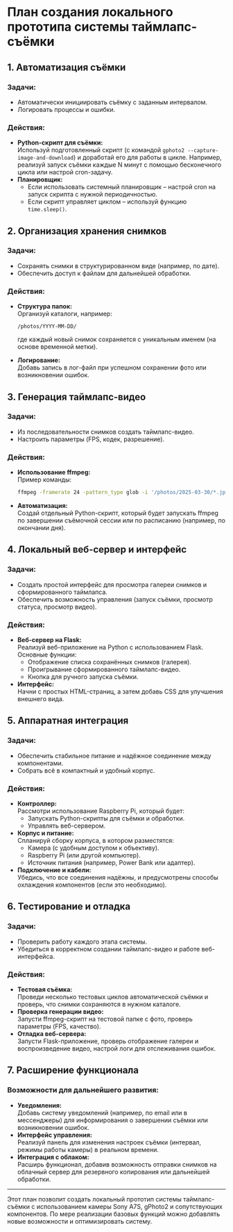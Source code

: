 # План создания локального прототипа системы таймлапс-съёмки

## 1. Автоматизация съёмки

### Задачи:

- Автоматически инициировать съёмку с заданным интервалом.
- Логировать процессы и ошибки.

### Действия:

- **Python-скрипт для съёмки:**  
  Используй подготовленный скрипт (с командой `gphoto2 --capture-image-and-download`) и доработай его для работы в цикле. Например, реализуй запуск съёмки каждые N минут с помощью бесконечного цикла или настрой cron-задачу.
- **Планировщик:**
  - Если использовать системный планировщик – настрой cron на запуск скрипта с нужной периодичностью.
  - Если скрипт управляет циклом – используй функцию `time.sleep()`.

## 2. Организация хранения снимков

### Задачи:

- Сохранять снимки в структурированном виде (например, по дате).
- Обеспечить доступ к файлам для дальнейшей обработки.

### Действия:

- **Структура папок:**  
  Организуй каталоги, например:

  ```
  /photos/YYYY-MM-DD/
  ```

  где каждый новый снимок сохраняется с уникальным именем (на основе временной метки).

- **Логирование:**  
  Добавь запись в лог-файл при успешном сохранении фото или возникновении ошибок.

## 3. Генерация таймлапс-видео

### Задачи:

- Из последовательности снимков создать таймлапс-видео.
- Настроить параметры (FPS, кодек, разрешение).

### Действия:

- **Использование ffmpeg:**  
  Пример команды:
  ```bash
  ffmpeg -framerate 24 -pattern_type glob -i '/photos/2025-03-30/*.jpg' -c:v libx264 -pix_fmt yuv420p timelapse.mp4
  ```
- **Автоматизация:**  
  Создай отдельный Python-скрипт, который будет запускать ffmpeg по завершении съёмочной сессии или по расписанию (например, по окончании дня).

## 4. Локальный веб-сервер и интерфейс

### Задачи:

- Создать простой интерфейс для просмотра галереи снимков и сформированного таймлапса.
- Обеспечить возможность управления (запуск съёмки, просмотр статуса, просмотр видео).

### Действия:

- **Веб-сервер на Flask:**  
  Реализуй веб-приложение на Python с использованием Flask. Основные функции:
  - Отображение списка сохранённых снимков (галерея).
  - Проигрывание сформированного таймлапс-видео.
  - Кнопка для ручного запуска съёмки.
- **Интерфейс:**  
  Начни с простых HTML-страниц, а затем добавь CSS для улучшения внешнего вида.

## 5. Аппаратная интеграция

### Задачи:

- Обеспечить стабильное питание и надёжное соединение между компонентами.
- Собрать всё в компактный и удобный корпус.

### Действия:

- **Контроллер:**  
  Рассмотри использование Raspberry Pi, который будет:
  - Запускать Python-скрипты для съёмки и обработки.
  - Управлять веб-сервером.
- **Корпус и питание:**  
  Спланируй сборку корпуса, в котором разместятся:
  - Камера (с удобным доступом к объективу).
  - Raspberry Pi (или другой компьютер).
  - Источник питания (например, Power Bank или адаптер).
- **Подключение и кабели:**  
  Убедись, что все соединения надёжны, и предусмотрены способы охлаждения компонентов (если это необходимо).

## 6. Тестирование и отладка

### Задачи:

- Проверить работу каждого этапа системы.
- Убедиться в корректном создании таймлапс-видео и работе веб-интерфейса.

### Действия:

- **Тестовая съёмка:**  
  Проведи несколько тестовых циклов автоматической съёмки и проверь, что снимки сохраняются в нужном каталоге.
- **Проверка генерации видео:**  
  Запусти ffmpeg-скрипт на тестовой папке с фото, проверь параметры (FPS, качество).
- **Отладка веб-сервера:**  
  Запусти Flask-приложение, проверь отображение галереи и воспроизведение видео, настрой логи для отслеживания ошибок.

## 7. Расширение функционала

### Возможности для дальнейшего развития:

- **Уведомления:**  
  Добавь систему уведомлений (например, по email или в мессенджеры) для информирования о завершении съёмки или возникновении ошибок.
- **Интерфейс управления:**  
  Реализуй панель для изменения настроек съёмки (интервал, режимы работы камеры) в реальном времени.
- **Интеграция с облаком:**  
  Расширь функционал, добавив возможность отправки снимков на облачный сервер для резервного копирования или дальнейшей обработки.

---

Этот план позволит создать локальный прототип системы таймлапс-съёмки с использованием камеры Sony A7S, gPhoto2 и сопутствующих компонентов. По мере реализации базовых функций можно добавлять новые возможности и оптимизировать систему.
